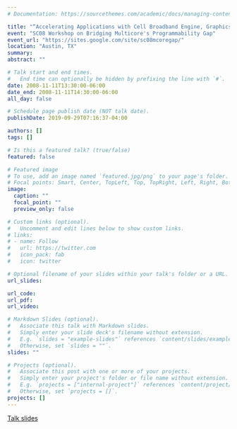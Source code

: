 ```yaml
---
# Documentation: https://sourcethemes.com/academic/docs/managing-content/

title: "“Accelerating Applications with Cell Broadband Engine, Graphics, and Multithreaded, Processors"
event: "SC08 Workshop on Bridging Multicore's Programmability Gap"
event_url: "https://sites.google.com/site/sc08mcoregap/"
location: "Austin, TX"
summary:
abstract: ""

# Talk start and end times.
#   End time can optionally be hidden by prefixing the line with `#`.
date: 2008-11-11T13:30:00-06:00
date_end: 2008-11-11T14:30:00-06:00
all_day: false

# Schedule page publish date (NOT talk date).
publishDate: 2019-09-29T07:16:37-04:00

authors: []
tags: []

# Is this a featured talk? (true/false)
featured: false

# Featured image
# To use, add an image named `featured.jpg/png` to your page's folder. 
# Focal points: Smart, Center, TopLeft, Top, TopRight, Left, Right, BottomLeft, Bottom, BottomRight.
image:
  caption: ""
  focal_point: ""
  preview_only: false

# Custom links (optional).
#   Uncomment and edit lines below to show custom links.
# links:
# - name: Follow
#   url: https://twitter.com
#   icon_pack: fab
#   icon: twitter

# Optional filename of your slides within your talk's folder or a URL.
url_slides:

url_code:
url_pdf:
url_video:

# Markdown Slides (optional).
#   Associate this talk with Markdown slides.
#   Simply enter your slide deck's filename without extension.
#   E.g. `slides = "example-slides"` references `content/slides/example-slides.md`.
#   Otherwise, set `slides = ""`.
slides: ""

# Projects (optional).
#   Associate this post with one or more of your projects.
#   Simply enter your project's folder or file name without extension.
#   E.g. `projects = ["internal-project"]` references `content/project/deep-learning/index.md`.
#   Otherwise, set `projects = []`.
projects: []
---
```


[Talk slides](https://docs.google.com/viewer?a=v&pid=sites&srcid=ZGVmYXVsdGRvbWFpbnxzYzA4bWNvcmVnYXB8Z3g6N2M2NmMxOGEzN2Q5Mjk0Yw)
